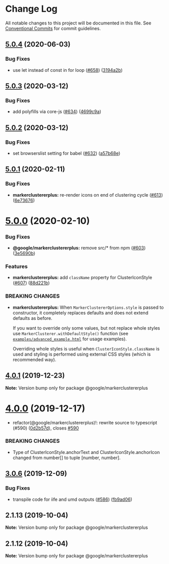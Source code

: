 # Change Log

All notable changes to this project will be documented in this file.
See [Conventional Commits](https://conventionalcommits.org) for commit guidelines.

## [5.0.4](https://github.com/googlemaps/v3-utility-library/compare/@google/markerclustererplus@5.0.3...@google/markerclustererplus@5.0.4) (2020-06-03)


### Bug Fixes

* use let instead of const in for loop ([#658](https://github.com/googlemaps/v3-utility-library/issues/658)) ([3194a2b](https://github.com/googlemaps/v3-utility-library/commit/3194a2b2cda15fb1d4c1aaddfd957384c9043742))





## [5.0.3](https://github.com/googlemaps/v3-utility-library/compare/@google/markerclustererplus@5.0.2...@google/markerclustererplus@5.0.3) (2020-03-12)


### Bug Fixes

* add polyfills via core-js ([#634](https://github.com/googlemaps/v3-utility-library/issues/634)) ([4699c9a](https://github.com/googlemaps/v3-utility-library/commit/4699c9abf69307829a8782c917f1eb0108ac941b))





## [5.0.2](https://github.com/googlemaps/v3-utility-library/compare/@google/markerclustererplus@5.0.1...@google/markerclustererplus@5.0.2) (2020-03-12)


### Bug Fixes

* set browserslist setting for babel ([#632](https://github.com/googlemaps/v3-utility-library/issues/632)) ([a57b68e](https://github.com/googlemaps/v3-utility-library/commit/a57b68e86bef5bea54e35c9fc4cd66b10ef8dafe))





## [5.0.1](https://github.com/googlemaps/v3-utility-library/compare/@google/markerclustererplus@5.0.0...@google/markerclustererplus@5.0.1) (2020-02-11)


### Bug Fixes

* **markerclustererplus:** re-render icons on end of clustering cycle ([#613](https://github.com/googlemaps/v3-utility-library/issues/613)) ([6e73676](https://github.com/googlemaps/v3-utility-library/commit/6e736768cb7dd2f645cdaa8cb5684967b6bc78f8))





# [5.0.0](https://github.com/googlemaps/v3-utility-library/compare/@google/markerclustererplus@4.0.1...@google/markerclustererplus@5.0.0) (2020-02-10)


### Bug Fixes

* **@google/markerclustererplus:** remove src/* from npm ([#603](https://github.com/googlemaps/v3-utility-library/issues/603)) ([3e5690b](https://github.com/googlemaps/v3-utility-library/commit/3e5690be4bc85e4695f263e116c20a61c8e8ee59))


### Features

* **markerclustererplus:** add `className` property for ClusterIconStyle ([#607](https://github.com/googlemaps/v3-utility-library/issues/607)) ([88d221b](https://github.com/googlemaps/v3-utility-library/commit/88d221bf624cc8ab4b66ac68c1e3b41e8468c378))


### BREAKING CHANGES

* **markerclustererplus:** When `MarkerClustererOptions.style` is passed to constructor,
it completely replaces defaults and does not extend defaults as before.

  If you want to override only some values, but not replace whole styles use `MarkerClusterer.withDefaultStyle()` function (see [`examples/advanced_example.html`](https://github.com/googlemaps/v3-utility-library/blob/master/packages/markerclustererplus/examples/advanced_example.html) for usage examples).

  Overriding whole styles is useful when `ClusterIconStyle.className` is used and styling
  is performed using external CSS styles (which is recommended way).





## [4.0.1](https://github.com/googlemaps/v3-utility-library/compare/@google/markerclustererplus@4.0.0...@google/markerclustererplus@4.0.1) (2019-12-23)

**Note:** Version bump only for package @google/markerclustererplus





# [4.0.0](https://github.com/googlemaps/v3-utility-library/compare/@google/markerclustererplus@3.0.6...@google/markerclustererplus@4.0.0) (2019-12-17)


* refactor(@google/markerclustererplus)!: rewrite source to typescript (#590) ([0d2b57d](https://github.com/googlemaps/v3-utility-library/commit/0d2b57dbc76265b8abda51cc006ff1222e5e8baf)), closes [#590](https://github.com/googlemaps/v3-utility-library/issues/590)


### BREAKING CHANGES

* Type of ClusterIconStyle.anchorText and ClusterIconStyle.anchorIcon changed from number[] to tuple [number, number].





## [3.0.6](https://github.com/googlemaps/v3-utility-library/compare/@google/markerclustererplus@3.0.5...@google/markerclustererplus@3.0.6) (2019-12-09)


### Bug Fixes

* transpile code for iife and umd outputs ([#586](https://github.com/googlemaps/v3-utility-library/issues/586)) ([fb9ad06](https://github.com/googlemaps/v3-utility-library/commit/fb9ad066cbf5d87cffcda2c435196ad20fed56f1))





## 2.1.13 (2019-10-04)

**Note:** Version bump only for package @google/markerclustererplus





## 2.1.12 (2019-10-04)

**Note:** Version bump only for package @google/markerclustererplus
